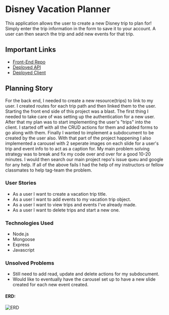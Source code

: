 # Disney Vacation Planner

This application allows the user to create a new Disney trip to plan for!  Simply enter
the trip information in the form to save it to your account.  A user can then
search the trip and add new events for that trip.

## Important Links

- [Front-End Repo](https://github.com/aqbased/Disney-Vacation-Planner-Client)
- [Deployed API](https://git.heroku.com/limitless-retreat-94224.git)
- [Deployed Client](https://aqbased.github.io/Disney-Vacation-Planner-Client/)

## Planning Story

For the back end, I needed to create a new resource(trips) to link to my user.
I created routes for each trip path and then linked them to the user.
Starting the front end side of this project was a blast.  The first thing I
needed to take care of was setting up the authentication for a new user.  After
that my plan was to start implementing the user's "trips" into the client.  I
started off with all the CRUD actions for them and added forms to go along with
them.  Finally I wanted to implement a subdocument to be created by the user
also.  With that part of the project happening I also implemented a carousel
with 2 seperate images on each slide for a user's trip and event info to to
act as a caption for.  My main problem solving strategy was to break and fix my
code over and over for a good 10-20 minutes.  I would then search our main
project repo's issue queu and google for any help.  If all of the above fails
I had the help of my instructors or fellow classmates to help tag-team the
problem.

### User Stories

- As a user I want to create a vacation trip title.
- As a user I want to add events to my vacation trip object.
- As a user I want to view trips and events I've already made.
- As a user I want to delete trips and start a new one.

### Technologies Used

- Node.js
- Mongoose
- Express
- Javascript

### Unsolved Problems

- Still need to add read, update and delete actions for my subdocument.
- Would like to eventually have the carousel set up to have a new slide created
for each new event created.

#### ERD:
![ERD](https://i.imgur.com/VNslImH.jpg)
